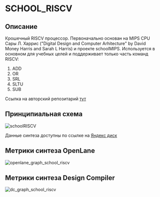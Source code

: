 # SCHOOL_RISCV
## Описание
Крошечный RISCV процессор. Первоначально основан на MIPS CPU Сары Л. Харрис ("Digital Design and Computer Arhitecture" by David Money Harris and Sarah L Harris) и проекте schoolMIPS. Используется в основном для учебных целей и поддерживает только часть команд RISCV:
1. ADD 
2. OR
3. SRL 
4. SLTU 
5. SUB  

Ссылка на авторский репозитарий [тут](https://github.com/zhelnio/schoolRISCV)  
    
## Принципиальная схема
![schoolRISCV](https://github.com/Rozenroze/DATASET_RISCV/assets/131447538/5edf4f76-6201-4511-ba63-03640bbaa11e)  

Данные синтеза доступны по ссылке на [Яндекс диск](https://disk.yandex.ru/d/PEnsOhkM_2gtew) 

## Метрики синтеза OpenLane
![openlane_graph_school_riscv](https://github.com/Rozenroze/DATASET_RISCV/assets/131447538/33ecdd12-46ac-4c99-b930-a39cdc7a40c9)
## Метрики синтеза Design Compiler
![dc_graph_school_riscv](https://github.com/Rozenroze/DATASET_RISCV/assets/131447538/bc1ced1f-c936-4c55-ab4f-1305d40c0eef)
